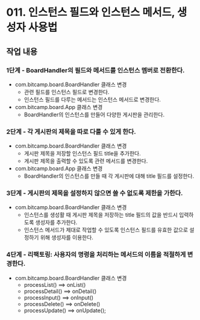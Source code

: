 # 011. 인스턴스 필드와 인스턴스 메서드, 생성자 사용법 


## 작업 내용

### 1단계 - BoardHandler의 필드와 메서드를 인스턴스 멤버로 전환한다.

- com.bitcamp.board.BoardHandler 클래스 변경
  - 관련 필드를 인스턴스 필드로 변경한다.
  - 인스턴스 필드를 다루는 메서드는 인스턴스 메서드로 변경한다.
- com.bitcamp.board.App 클래스 변경
  - BoardHandler의 인스턴스를 만들어 다양한 게시판을 관리한다.

### 2단계 - 각 게시판의 제목을 따로 다룰 수 있게 한다.

- com.bitcamp.board.BoardHandler 클래스 변경
  - 게시판 제목을 저장할 인스턴스 필드 title을 추가한다.
  - 게시판 제목을 출력할 수 있도록 관련 메서드를 변경한다.
- com.bitcamp.board.App 클래스 변경
  - BoardHandler의 인스턴스를 만들 때 각 게시판에 대해 title 필드를 설정한다.

### 3단계 - 게시판의 제목을 설정하지 않으면 쓸 수 없도록 제한을 가한다.

- com.bitcamp.board.BoardHandler 클래스 변경
  - 인스턴스를 생성활 때 게시판 제목을 저장하는 title 필드의 값을 반드시 입력하도록 생성자를 추가한다.
  - 인스턴스 메서드가 제대로 작업할 수 있도록 인스턴스 필드를 유효한 값으로 설정하기 위해 생성자를 이용한다.

### 4단계 - 리팩토링: 사용자의 명령을 처리하는 메서드의 이름을 적절하게 변경한다.

- com.bitcamp.board.BoardHandler 클래스 변경
  - processList() ==> onList()
  - processDetail() ==> onDetail()
  - processInput() ==> onInput()
  - processDelete() ==> onDelete()
  - processUpdate() ==> onUpdate();

  